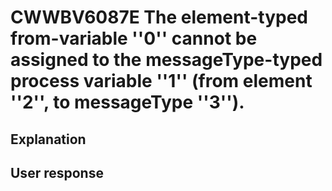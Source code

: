 # CWWBV6087E The element-typed from-variable ''0'' cannot be assigned to the messageType-typed process variable ''1'' (from element ''2'', to messageType ''3'').

## Explanation

## User response